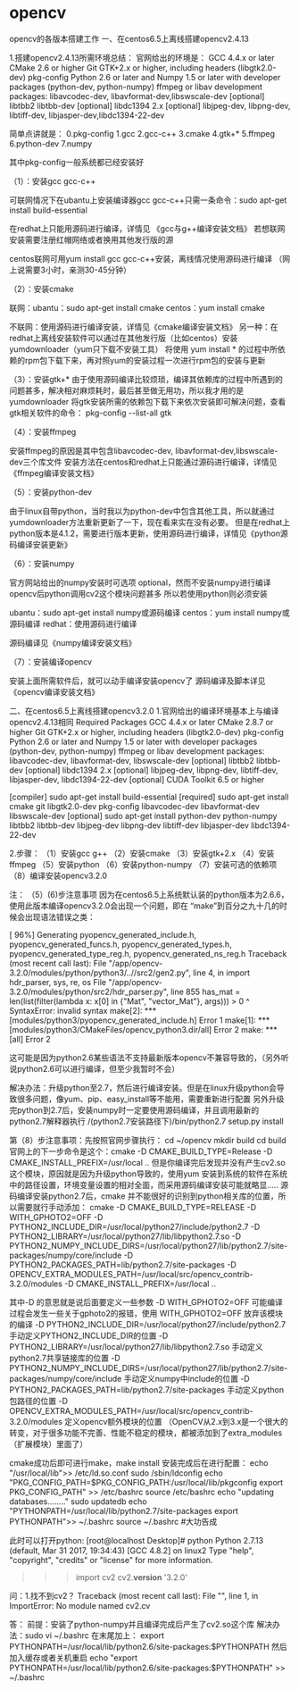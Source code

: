 # opencv
opencv的各版本搭建工作
一、在centos6.5上离线搭建opencv2.4.13

1.搭建opencv2.4.13所需环境总结：
官网给出的环境是：
        GCC 4.4.x or later
        CMake 2.6 or higher
        Git
        GTK+2.x or higher, including headers (libgtk2.0-dev)
        pkg-config
        Python 2.6 or later and Numpy 1.5 or later with developer packages  (python-dev, python-numpy)
        ffmpeg or libav development packages: libavcodec-dev, libavformat-dev,libswscale-dev
        [optional] libtbb2 libtbb-dev
        [optional] libdc1394 2.x
        [optional] libjpeg-dev, libpng-dev, libtiff-dev, libjasper-dev,libdc1394-22-dev

简单点讲就是：
0.pkg-config 1.gcc  2.gcc-c++ 3.cmake 4.gtk+* 5.ffmpeg  6.python-dev 7.numpy 

 其中pkg-config一般系统都已经安装好

（1）：安装gcc gcc-c++

可联网情况下在ubantu上安装编译器gcc gcc-c++只需一条命令：sudo apt-get install build-essential

在redhat上只能用源码进行编译，详情见 《gcc与g++编译安装文档》 若想联网安装需要注册红帽网络或者换用其他发行版的源

centos联网可用yum install gcc gcc-c++安装，离线情况使用源码进行编译 （网上说需要3小时，亲测30-45分钟）

（2）：安装cmake

联网：ubantu：sudo apt-get install cmake
      centos：yum install cmake
      
不联网：使用源码进行编译安装，详情见《cmake编译安装文档》
另一种：在redhat上离线安装软件可以通过在其他发行版（比如centos）安装 yumdownloader（yum只下载不安装工具）
        将使用 yum install * 的过程中所依赖的rpm包下载下来，再对照yum的安装过程一次进行rpm包的安装与更新

（3）：安装gtk+*
由于使用源码编译比较烦琐，编译其依赖库的过程中所遇到的问题甚多，解决相对麻烦耗时，最后甚至做无用功，所以我才用的是yumdownloader 将gtk安装所需的依赖包下载下来依次安装即可解决问题，查看gtk相关软件的命令：
pkg-config --list-all gtk


（4）：安装ffmpeg

安装ffmpeg的原因是其中包含libavcodec-dev, libavformat-dev,libswscale-dev三个库文件
安装方法在centos和redhat上只能通过源码进行编译，详情见《ffmpeg编译安装文档》



（5）：安装python-dev

由于linux自带python，当时我以为python-dev中包含其他工具，所以就通过yumdownloader方法重新更新了一下，现在看来实在没有必要。
但是在redhat上python版本是4.1.2，需要进行版本更新，使用源码进行编译，详情见《python源码编译安装更新》


（6）：安装numpy

官方网站给出的numpy安装时可选项 optional，然而不安装numpy进行编译opencv后python调用cv2这个模块问题甚多
所以若使用python则必须安装

ubantu：sudo apt-get install numpy或源码编译
centos：yum install numpy或源码编译
redhat：使用源码进行编译

源码编译见《numpy编译安装文档》


（7）：安装编译opencv

安装上面所需软件后，就可以动手编译安装opencv了
源码编译及脚本详见《opencv编译安装文档》



二、在centos6.5上离线搭建opencv3.2.0
1.官网给出的编译环境基本上与编译opencv2.4.13相同
Required Packages
    GCC 4.4.x or later
    CMake 2.8.7 or higher
    Git
    GTK+2.x or higher, including headers (libgtk2.0-dev)
    pkg-config
    Python 2.6 or later and Numpy 1.5 or later with developer packages (python-dev, python-numpy)
    ffmpeg or libav development packages: libavcodec-dev, libavformat-dev, libswscale-dev
    [optional] libtbb2 libtbb-dev
    [optional] libdc1394 2.x
    [optional] libjpeg-dev, libpng-dev, libtiff-dev, libjasper-dev, libdc1394-22-dev
    [optional] CUDA Toolkit 6.5 or higher
    
[compiler] sudo apt-get install build-essential
[required] sudo apt-get install cmake git libgtk2.0-dev pkg-config libavcodec-dev libavformat-dev libswscale-dev
[optional] sudo apt-get install python-dev python-numpy libtbb2 libtbb-dev libjpeg-dev libpng-dev libtiff-dev libjasper-dev libdc1394-22-dev

2.步骤：
（1）安装gcc g++
（2）安装cmake
（3）安装gtk+2.x
（4）安装ffmpeg
（5）安装python
（6）安装python-numpy
（7）安装可选的依赖项
（8）编译安装opencv3.2.0


注：
（5）(6)步注意事项
因为在centos6.5上系统默认装的python版本为2.6.6，使用此版本编译opencv3.2.0会出现一个问题，即在 “make”到百分之九十几的时候会出现语法错误之类：

[ 96%] Generating pyopencv_generated_include.h, pyopencv_generated_funcs.h, pyopencv_generated_types.h, pyopencv_generated_type_reg.h, pyopencv_generated_ns_reg.h
Traceback (most recent call last):
File "/app/opencv-3.2.0/modules/python/python3/..//src2/gen2.py", line 4, in
import hdr_parser, sys, re, os
File "/app/opencv-3.2.0/modules/python/src2/hdr_parser.py", line 855
has_mat = len(list(filter(lambda x: x[0] in {"Mat", "vector_Mat"}, args))) > 0
^
SyntaxError: invalid syntax
make[2]: *** [modules/python3/pyopencv_generated_include.h] Error 1
make[1]: *** [modules/python3/CMakeFiles/opencv_python3.dir/all] Error 2
make: *** [all] Error 2

这可能是因为python2.6某些语法不支持最新版本opencv不兼容导致的，（另外听说python2.6可以进行编译，但至少我暂时不会）

解决办法：升级python至2.7，然后进行编译安装。但是在linux升级python会导致很多问题，像yum、pip、easy_install等不能用，需要重新进行配置
另外升级完python到2.7后，安装numpy时一定要使用源码编译，并且调用最新的python2.7解释器执行 /(python2.7安装路径下)/bin/python2.7 setup.py install


第（8）步注意事项：先按照官网步骤执行：
cd ~/opencv
mkdir build
cd build
官网上的下一步命令是这个：cmake -D CMAKE_BUILD_TYPE=Release -D CMAKE_INSTALL_PREFIX=/usr/local ..  但是你编译完后发现并没有产生cv2.so这个模块，原因就是因为升级python导致的，使用yum 安装到系统的软件在系统中的路径设置，环境变量设置的相对全面，而采用源码编译安装可能就略显.....
源码编译安装python2.7后，cmake 并不能很好的识别到python相关库的位置，所以需要就行手动添加：
cmake -D CMAKE_BUILD_TYPE=RELEASE -D WITH_GPHOTO2=OFF -D PYTHON2_INCLUDE_DIR=/usr/local/python27/include/python2.7 -D PYTHON2_LIBRARY=/usr/local/python27/lib/libpython2.7.so -D PYTHON2_NUMPY_INCLUDE_DIRS=/usr/local/python27/lib/python2.7/site-packages/numpy/core/include -D PYTHON2_PACKAGES_PATH=lib/python2.7/site-packages -D OPENCV_EXTRA_MODULES_PATH=/usr/local/src/opencv_contrib-3.2.0/modules -D CMAKE_INSTALL_PREFIX=/usr/local .. 

其中-D 的意思就是说后面要定义一些参数
-D WITH_GPHOTO2=OFF  可能编译过程会发生一些关于gphoto2的报错，使用 WITH_GPHOTO2=OFF 放弃该模块的编译
-D PYTHON2_INCLUDE_DIR=/usr/local/python27/include/python2.7  手动定义PYTHON2_INCLUDE_DIR的位置
-D PYTHON2_LIBRARY=/usr/local/python27/lib/libpython2.7.so    手动定义python2.7共享链接库的位置
-D PYTHON2_NUMPY_INCLUDE_DIRS=/usr/local/python27/lib/python2.7/site-packages/numpy/core/include  手动定义numpy中include的位置
-D PYTHON2_PACKAGES_PATH=lib/python2.7/site-packages    手动定义python包路径的位置
-D OPENCV_EXTRA_MODULES_PATH=/usr/local/src/opencv_contrib-3.2.0/modules  定义opencv额外模块的位置 （OpenCV从2.x到3.x是一个很大的转变，对于很多功能不完善、性能不稳定的模块，都被添加到了extra_modules（扩展模块）里面了）

cmake成功后即可进行make，make install
安装完成后在进行配置：
echo "/usr/local/lib">> /etc/ld.so.conf
sudo /sbin/ldconfig
echo "PKG_CONFIG_PATH=$PKG_CONFIG_PATH:/usr/local/lib/pkgconfig
export PKG_CONFIG_PATH" >> /etc/bashrc
source /etc/bashrc
echo "updating databases........"
sudo updatedb
echo "PYTHONPATH=/usr/local/lib/python2.7/site-packages
export PYTHONPATH">> ~/.bashrc
source ~/.bashrc  #大功告成




此时可以打开python:
[root@localhost Desktop]# python
Python 2.7.13 (default, Mar 31 2017, 19:34:43) 
[GCC 4.8.2] on linux2
Type "help", "copyright", "credits" or "license" for more information.
>>> import cv2
>>> cv2.__version__
'3.2.0'
>>> 





问：1.找不到cv2？
	Traceback (most recent call last):
 	 File "<stdin>", line 1, in <module>
	ImportError: No module named cv2.cv

答：
前提：安装了python-numpy并且编译完成后产生了cv2.so这个库
解决办法：sudo vi  ~/.bashrc
在末尾加上：
export PYTHONPATH=/usr/local/lib/python2.6/site-packages:$PYTHONPATH
然后加入缓存或者关机重启
echo "export PYTHONPATH=/usr/local/lib/python2.6/site-packages:$PYTHONPATH" >> ~/.bashrc
